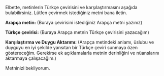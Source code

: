 Elbette, metinlerin Türkçe çevirisini ve karşılaştırmasını aşağıda bulabilirsiniz. Lütfen çevirmek istediğiniz metni bana iletin. 

**Arapça metin:**
(Buraya çevirisini istediğiniz Arapça metni yazınız)

**Türkçe çevirisi:**
(Buraya Arapça metnin Türkçe çevirisini yazacağım)

**Karşılaştırma ve Duygu Aktarımı:**
(Arapça metindeki anlamı, üslubu ve duyguyu en iyi şekilde yansıtan bir Türkçe çeviri sunmaya özen göstereceğim. Gerekirse ek açıklamalarla metnin derinliğini ve nüanslarını aktarmaya çalışacağım.)

Metninizi bekliyorum.